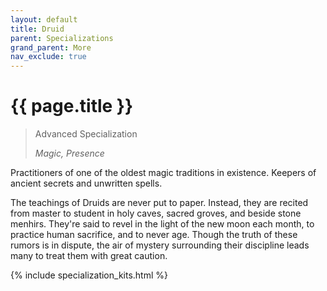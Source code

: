```yaml
---
layout: default
title: Druid
parent: Specializations
grand_parent: More
nav_exclude: true
---
```


# {{ page.title }}

> Advanced Specialization
>
> _Magic, Presence_

Practitioners of one of the oldest magic traditions in existence. Keepers of ancient secrets and unwritten spells.

The teachings of Druids are never put to paper. Instead, they are recited from master to student in holy caves, sacred groves, and beside stone menhirs. They're said to revel in the light of the new moon each month, to practice human sacrifice, and to never age. Though the truth of these rumors is in dispute, the air of mystery surrounding their discipline leads many to treat them with great caution.

{% include specialization_kits.html %}
